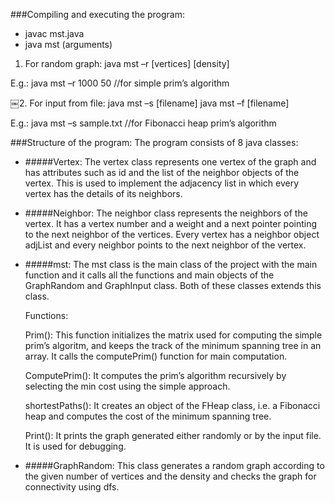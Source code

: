 ###Compiling and executing the program:

- javac mst.java
- java mst (arguments)

1. For random graph: java mst –r [vertices] [density]
  
 E.g.: java mst –r 1000 50    //for simple prim’s algorithm

￼2. For input from file: java mst –s [filename] java mst –f [filename]
  
  E.g.: java mst –s sample.txt //for Fibonacci heap prim’s algorithm


###Structure of the program:
The program consists of 8 java classes:
- #####Vertex:
The vertex class represents one vertex of the graph and has attributes such as id and the list of the neighbor objects of the vertex. This is used to implement the adjacency list in which every vertex has the details of its neighbors.

- #####Neighbor:
The neighbor class represents the neighbors of the vertex. It has a vertex number and a weight and a next pointer pointing to the next neighbor of the vertices. Every vertex has a neighbor object adjList and every neighbor points to the next neighbor of the vertex.

- #####mst: 
The mst class is the main class of the project with the main function and it calls all the functions and main objects of the GraphRandom and GraphInput class. Both of these classes extends this class.

    Functions:

    Prim(): This function initializes the matrix used for computing the simple prim’s algoritm, and keeps the track of the minimum spanning tree in an array. It calls the computePrim() function for main computation.

    ComputePrim(): It computes the prim’s algorithm recursively by selecting the min cost using the simple approach.

    shortestPaths(): It creates an object of the FHeap class, i.e. a Fibonacci heap and computes the cost of the minimum spanning tree.

    Print(): It prints the graph generated either randomly or by the input file. It is used for debugging.

- #####GraphRandom:
This class generates a random graph according to the given number of vertices and the density and checks the graph for connectivity using dfs.
